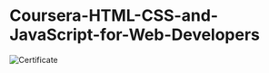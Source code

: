 # Coursera-HTML-CSS-and-JavaScript-for-Web-Developers

![Certificate](https://www.coursera.org/account/accomplishments/certificate/8HRGHHVP4RH7)
